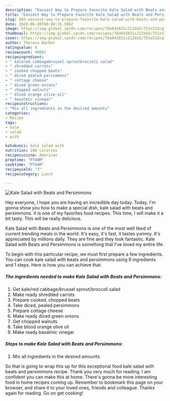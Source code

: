 ```yaml
---
description: "Easiest Way to Prepare Favorite Kale Salad with Beats and Persimmons"
title: "Easiest Way to Prepare Favorite Kale Salad with Beats and Persimmons"
slug: 485-easiest-way-to-prepare-favorite-kale-salad-with-beats-and-persimmons
date: 2020-06-30T08:40:35.596Z
image: https://img-global.cpcdn.com/recipes/78a042821c212da5/751x532cq70/kale-salad-with-beats-and-persimmons-recipe-main-photo.jpg
thumbnail: https://img-global.cpcdn.com/recipes/78a042821c212da5/751x532cq70/kale-salad-with-beats-and-persimmons-recipe-main-photo.jpg
cover: https://img-global.cpcdn.com/recipes/78a042821c212da5/751x532cq70/kale-salad-with-beats-and-persimmons-recipe-main-photo.jpg
author: Theresa Barber
ratingvalue: 4
reviewcount: 49882
recipeingredient:
- " kalered cabbagebrussel sproutbroccoli salad"
- " shredded carrots"
- " cooked chopped beats"
- " diced pealed persimmons"
- " cottage cheese"
- " diced green onions"
- " chopped walnuts"
- " blood orange olive oil"
- " basalmic vinegar"
recipeinstructions:
- "Mix all ingredients in the desired amounts"
categories:
- Recipe
tags:
- kale
- salad
- with

katakunci: kale salad with 
nutrition: 288 calories
recipecuisine: American
preptime: "PT40M"
cooktime: "PT44M"
recipeyield: "3"
recipecategory: Lunch

---
```



![Kale Salad with Beats and Persimmons](https://img-global.cpcdn.com/recipes/78a042821c212da5/751x532cq70/kale-salad-with-beats-and-persimmons-recipe-main-photo.jpg)

Hey everyone, I hope you are having an incredible day today. Today, I'm gonna show you how to make a special dish, kale salad with beats and persimmons. It is one of my favorites food recipes. This time, I will make it a bit tasty. This will be really delicious.



Kale Salad with Beats and Persimmons is one of the most well liked of current trending meals in the world. It's easy, it's fast, it tastes yummy. It's appreciated by millions daily. They are fine and they look fantastic. Kale Salad with Beats and Persimmons is something that I've loved my entire life.


To begin with this particular recipe, we must first prepare a few ingredients. You can cook kale salad with beats and persimmons using 9 ingredients and 1 steps. Here is how you can achieve that.

<!--inarticleads1-->

##### The ingredients needed to make Kale Salad with Beats and Persimmons:

1. Get  kale/red cabbage/brussel sprout/broccoli salad
1. Make ready  shredded carrots
1. Prepare  cooked, chopped beats
1. Take  diced, pealed persimmons
1. Prepare  cottage cheese
1. Make ready  diced green onions
1. Get  chopped walnuts
1. Take  blood orange olive oil
1. Make ready  basalmic vinegar




<!--inarticleads2-->

##### Steps to make Kale Salad with Beats and Persimmons:

1. Mix all ingredients in the desired amounts




So that is going to wrap this up for this exceptional food kale salad with beats and persimmons recipe. Thank you very much for reading. I am confident you can make this at home. There's gonna be more interesting food in home recipes coming up. Remember to bookmark this page on your browser, and share it to your loved ones, friends and colleague. Thanks again for reading. Go on get cooking!
